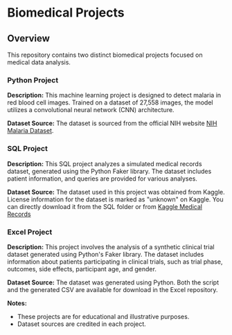 # Biomedical Projects

## Overview

This repository contains two distinct biomedical projects focused on medical data analysis.

### Python Project

**Description:**
This machine learning project is designed to detect malaria in red blood cell images. Trained on a dataset of 27,558 images, the model utilizes a convolutional neural network (CNN) architecture.

**Dataset Source:**
The dataset is sourced from the official NIH website [NIH Malaria Dataset](https://ceb.nlm.nih.gov/repositories/malaria-datasets/).

### SQL Project

**Description:**
This SQL project analyzes a simulated medical records dataset, generated using the Python Faker library. The dataset includes patient information, and queries are provided for various analyses.

**Dataset Source:**
The dataset used in this project was obtained from Kaggle. License information for the dataset is marked as "unknown" on Kaggle.
You can directly download it from the SQL folder or from [Kaggle Medical Records](https://www.kaggle.com/datasets/cankatsrc/medical-records-dataset?resource=download) 

### Excel Project

**Description:** This project involves the analysis of a synthetic clinical trial dataset generated using Python's Faker library. The dataset includes information about patients participating in clinical trials, such as trial phase, outcomes, side effects, participant age, and gender.

**Dataset Source:** The dataset was generated using Python. Both the script and the generated CSV are available for download in the Excel repository.


**Notes:**
- These projects are for educational and illustrative purposes.
- Dataset sources are credited in each project.
